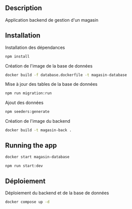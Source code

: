 ## Description

Application backend de gestion d'un magasin

## Installation

Installation des dépendances

```bash
npm install
```

Création de l'image de la base de données

```bash
docker build -f database.dockerfile -t magasin-database
```

Mise à jour des tables de la base de données
```bash
npm run migration:run
```

Ajout des données
```bash
npm seeders:generate
```

Création de l'image du backend

```bash
docker build -t magasin-back .
```

## Running the app

```bash
docker start magasin-database
```



```bash
npm run start:dev
```

## Déploiement

Déploiement du backend et de la base de données

```bash
docker compose up -d
```
